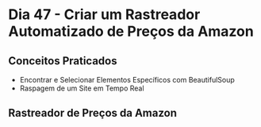 # Dia 47 - Criar um Rastreador Automatizado de Preços da Amazon

## Conceitos Praticados

* Encontrar e Selecionar Elementos Específicos com BeautifulSoup
* Raspagem de um Site em Tempo Real

## Rastreador de Preços da Amazon
